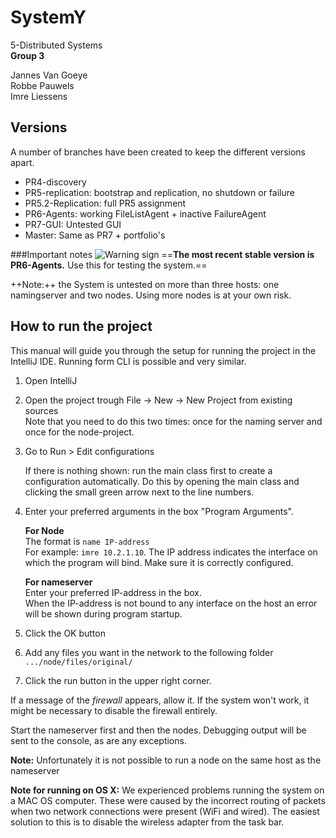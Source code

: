 # SystemY
5-Distributed Systems  
**Group 3**

Jannes Van Goeye  
Robbe Pauwels  
Imre Liessens  

## Versions
A number of branches have been created to keep the different versions apart.  

* PR4-discovery  
* PR5-replication: bootstrap and replication, no shutdown or failure  
* PR5.2-Replication: full PR5 assignment  
* PR6-Agents: working FileListAgent + inactive FailureAgent
* PR7-GUI: Untested GUI  
* Master: Same as PR7 + portfolio's  

###Important notes
![Warning sign](http://icons.iconarchive.com/icons/paomedia/small-n-flat/32/sign-warning-icon.png) ==**The most recent stable version is PR6-Agents.** Use this for testing the system.==  

++Note:++ the System is untested on more than three hosts: one namingserver and two nodes. Using more nodes is at your own risk.  

## How to run the project  
This manual will guide you through the setup for running the project in the IntelliJ IDE. Running form CLI is possible and very similar.  

1. Open IntelliJ  
2. Open the project trough File -> New -> New Project from existing sources  
	Note that you need to do this two times: once for the naming server and once for the node-project.

2. Go to Run > Edit configurations  

      If there is nothing shown: run the main class first to create a configuration automatically. Do this by opening the main class and clicking the small green arrow next to the line numbers.
3. Enter your preferred arguments in the box "Program Arguments".  

    **For Node**  
    The format is ``name IP-address``  
    For example: ``imre 10.2.1.10``. The IP address indicates the interface on which the program will bind. Make sure it is correctly configured.  

    **For nameserver**  
    Enter your preferred IP-address in the box.  
    When the IP-address is not bound to any interface on the host an error will be shown during program startup.

4. Click the OK button
5. Add any files you want in the network to the following folder ```.../node/files/original/```
5. Click the run button in the upper right corner.

If a message of the *firewall* appears, allow it. If the system won't work, it might be necessary to disable the firewall entirely.

Start the nameserver first and then the nodes. Debugging output will be sent to the console, as are any exceptions.

**Note:** Unfortunately it is not possible to run a node on the same host as the nameserver

**Note for running on OS X:** We experienced problems running the system on a MAC OS computer. These were caused by the incorrect routing of packets when two network connections were present (WiFi and wired). The easiest solution to this is to disable the wireless adapter from the task bar.
